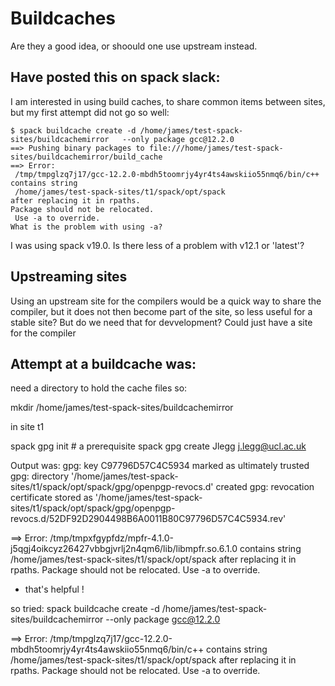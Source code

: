 # Buildcaches
Are they a good idea, or shoould one use upstream instead. 

## Have posted this on spack slack:
I am interested in using build caches, to share common items between sites, but my first attempt did not go so well:
```
$ spack buildcache create -d /home/james/test-spack-sites/buildcachemirror   --only package gcc@12.2.0
==> Pushing binary packages to file:///home/james/test-spack-sites/buildcachemirror/build_cache
==> Error: 
 /tmp/tmpglzq7j17/gcc-12.2.0-mbdh5toomrjy4yr4ts4awskiio55nmq6/bin/c++ 
contains string
 /home/james/test-spack-sites/t1/spack/opt/spack 
after replacing it in rpaths.
Package should not be relocated.
 Use -a to override.
What is the problem with using -a?
```
I was using spack v19.0. Is there less of a problem with v12.1 or 'latest'?

## Upstreaming sites
Using an upstream site for the compilers would be a quick way to share the compiler, but it does not then become part of the site, so less useful for a stable site? But do we need that for devvelopment? Could just have a site for the compiler


## Attempt at a buildcache was:
need a directory to hold the cache files so:


mkdir /home/james/test-spack-sites/buildcachemirror

in site t1

spack gpg init   # a prerequisite
spack gpg create Jlegg j.legg@ucl.ac.uk

Output was:
gpg: key C97796D57C4C5934 marked as ultimately trusted
gpg: directory '/home/james/test-spack-sites/t1/spack/opt/spack/gpg/openpgp-revocs.d' created
gpg: revocation certificate stored as '/home/james/test-spack-sites/t1/spack/opt/spack/gpg/openpgp-revocs.d/52DF92D2904498B6A0011B80C97796D57C4C5934.rev'

==> Error: 
 /tmp/tmpxfgypfdz/mpfr-4.1.0-j5qgj4oikcyz26427vbbgjvrlj2n4qm6/lib/libmpfr.so.6.1.0 
contains string
 /home/james/test-spack-sites/t1/spack/opt/spack 
after replacing it in rpaths.
Package should not be relocated.
 Use -a to override.

- that's helpful !

so tried: spack buildcache create -d /home/james/test-spack-sites/buildcachemirror   --only package gcc@12.2.0

==> Error: 
 /tmp/tmpglzq7j17/gcc-12.2.0-mbdh5toomrjy4yr4ts4awskiio55nmq6/bin/c++ 
contains string
 /home/james/test-spack-sites/t1/spack/opt/spack 
after replacing it in rpaths.
Package should not be relocated.
 Use -a to override.